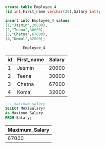 ```sql

create table Employee_4
(id int,First_name varchar(20),Salary int);

insert into Employee_4 values
(1,"Jasmin",20000),
(2,"Teena",30000),
(3,"Chetna",67000),
(4,"Komal",32000);
```

            Employee_4

| id  | First_name | Salary |
| --- | ---------- | ------ |
| 1   | Jasmin     | 20000  |
| 2   | Teena      | 30000  |
| 3   | Chetna     | 67000  |
| 4   | Komal      | 32000  |

```sql
--- maximum salary
SELECT MAX(Salary)
As Maximum_Salary
FROM Salary;
```

| Maximum_Salary |
| -------------- |
| 67000          |
